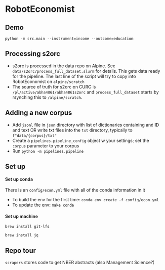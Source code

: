 # RobotEconomist

## Demo 

`python -m src.main --instrument=income --outcome=education`

## Processing s2orc

- s2orc is processed in the data repo on Alpine. See `data/s2orc/process_full_dataset.slurm` for details. This gets data ready for the pipeline. The last line of the script will try to copy into RobotEconomist on `alpine/scratch`
- The source of truth for s2orc on CURC is `/pl/active/abha4861/abha4861s2orc` and `process_full_dataset` starts by rsynching this to `/alpine/scratch`.

## Adding a new corpus

- Add `jsonl` file in `json` directory with list of dictionaries containing and ID and text OR write txt files into the `txt` directory, typically to `f"data/{corpus}/txt"` 
- Create a `pipelines.pipeline_config` object w your settings; set the `corpus` parameter to your corpus
- Run `python -m pipelines.pipeline`

## Set up

#### Set up conda

There is an `config/econ.yml` file with all of the conda information in it
- To build the env for the first time: `conda env create -f config/econ.yml`
- To update the env: `make conda` 

#### Set up machine 

`brew install git-lfs`

`brew install jq`

## Repo tour 

`scrapers` stores code to get NBER abstracts (also Management Science?)
